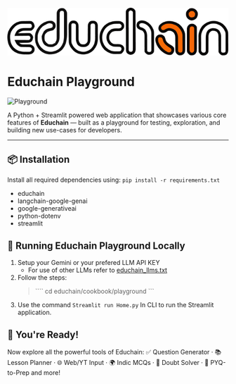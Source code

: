 <img src="https://raw.githubusercontent.com/Shubhwithai/GRE_Geometry_quiz/refs/heads/main/Group%2042.png" alt="Buildfast with AI" border="0"> <br />

# Educhain Playground

<img src="https://ik.imagekit.io/o0nppkxow/image.png?updatedAt=1750395004251" alt="Playground">

A Python + Streamlit powered web application that showcases various core features of **Educhain** — built as a playground for testing, exploration, and building new use-cases for developers.

---

## 📦 Installation
Install all required dependencies using:
``` pip install -r requirements.txt ```
- educhain
- langchain-google-genai
- google-generativeai
- python-dotenv
- streamlit

## 🚀 Running Educhain Playground Locally
1. Setup your Gemini or your prefered LLM API KEY
    - For use of other LLMs refer to [educhain_llms.txt](../../educhain_llms.txt)
2. Follow the steps:
    > ```` cd educhain/cookbook/playground ```
3. Use the command ``` Streamlit run Home.py ``` In CLI to run the Streamlit application.

## 🎯 You're Ready!
Now explore all the powerful tools of Educhain:
✅ Question Generator · 📚 Lesson Planner · 🌐 Web/YT Input · 🌍 Indic MCQs · 🧠 Doubt Solver · 📘 PYQ-to-Prep and more!
